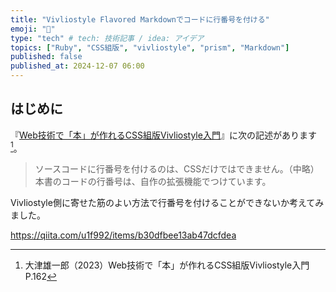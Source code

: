 ```yaml
---
title: "Vivliostyle Flavored Markdownでコードに行番号を付ける"
emoji: "🎉"
type: "tech" # tech: 技術記事 / idea: アイデア
topics: ["Ruby", "CSS組版", "vivliostyle", "prism", "Markdown"]
published: false
published_at: 2024-12-07 06:00
---
```


## はじめに

『[Web技術で「本」が作れるCSS組版Vivliostyle入門](https://www.c-r.com/book/detail/1493)』に次の記述があります[^1]。

> ソースコードに行番号を付けるのは、CSSだけではできません。（中略）本書のコードの行番号は、自作の拡張機能でつけています。

[^1]: 大津雄一郎（2023）Web技術で「本」が作れるCSS組版Vivliostyle入門　P.162

Vivliostyle側に寄せた筋のよい方法で行番号を付けることができないか考えてみました。

https://qiita.com/u1f992/items/b30dfbee13ab47dcfdea
